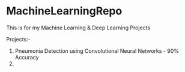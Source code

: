 # MachineLearningRepo
This is for my Machine Learning &amp; Deep Learning Projects

Projects:-
1. Pneumonia Detection using Convolutional Neural Networks - 90% Accuracy
2. 

